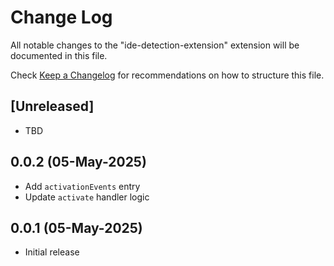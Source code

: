 # Change Log

All notable changes to the "ide-detection-extension" extension will be documented in this file.

Check [Keep a Changelog](http://keepachangelog.com/) for recommendations on how to structure this file.

## [Unreleased]

- TBD 

## 0.0.2 (05-May-2025) 

- Add `activationEvents` entry 
- Update `activate` handler logic 

## 0.0.1 (05-May-2025) 

- Initial release 

